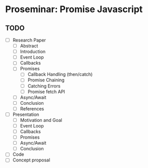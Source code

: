 # Proseminar: Promise Javascript

## TODO
- [ ] Research Paper
  - [ ] Abstract
  - [ ] Introduction
  - [ ] Event Loop
  - [ ] Callbacks
  - [ ] Promises
    - [ ] Callback Handling (then/catch)
    - [ ] Promise Chaining
    - [ ] Catching Errors
    - [ ] Promise fetch API
  - [ ] Async/Await
  - [ ] Conclusion
  - [ ] References
- [ ] Presentation
  - [ ] Motivation and Goal
  - [ ] Event Loop
  - [ ] Callbacks
  - [ ] Promises
  - [ ] Async/Await
  - [ ] Conclusion
- [ ] Code
- [ ] Concept proposal 